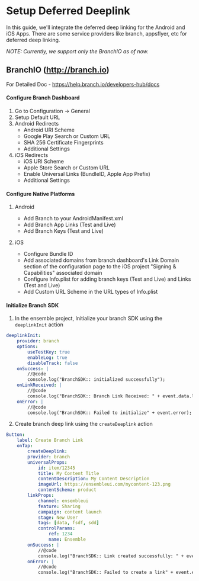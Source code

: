 # Setup Deferred Deeplink
In this guide, we'll integrate the deferred deep linking for the Android and iOS Apps. There are some service providers like branch, appsflyer, etc for deferred deep linking.

*NOTE: Currently, we support only the BranchIO as of now.*

## BranchIO (http://branch.io)
For Detailed Doc - https://help.branch.io/developers-hub/docs

####  Configure Branch Dashboard
1. Go to Configuration -> General
2. Setup Default URL
3. Android Redirects
    - Android URI Scheme
    - Google Play Search or Custom URL
    - SHA 256 Certificate Fingerprints
    - Additional Settings
4. iOS Redirects
    - iOS URI Scheme
    - Apple Store Search or Custom URL
    - Enable Universal Links (BundleID, Apple App Prefix)
    - Additional Settings

#### Configure Native Platforms
1. Android
    - Add Branch to your AndroidManifest.xml
    - Add Branch App Links (Test and Live)
    - Add Branch Keys (Test and Live)

2. iOS
    - Configure Bundle ID
    - Add associated domains from branch dashboard's Link Domain section of the configuration page to the iOS project "Signing & Capabilities" associated domain
    - Configure Info.plist for adding branch keys (Test and Live) and Links (Test and Live)
    - Add Custom URL Scheme in the URL types of Info.plist

#### Initialize Branch SDK
1. In the ensemble project, Initialize your branch SDK using the ```deeplinkInit``` action

```yaml
deeplinkInit:
    provider: branch
    options:
        useTestKey: true
        enableLog: true
        disableTrack: false
    onSuccess: |
        //@code
        console.log("BranchSDK:: initialized successfully");
    onLinkReceived: |
        //@code
        console.log("BranchSDK:: Branch Link Received: " + event.data.link);
    onError: |
        //@code
        console.log("BranchSDK:: Failed to initialize" + event.error);
```

2. Create branch deep link using the ```createDeeplink``` action

```yaml
Button:
    label: Create Branch Link
    onTap:
        createDeeplink:
        provider: branch
        universalProps:
            id: item/12345
            title: My Content Title
            contentDescription: My Content Description
            imageUrl: https://ensembleui.com/mycontent-123.png
            contentSchema: product
        linkProps:
            channel: ensembleui
            feature: Sharing
            campaign: content launch
            stage: New User
            tags: [data, fsdf, sdd]
            controlParams:
                ref: 1234
                name: Ensemble
        onSuccess: |
            //@code
            console.log("BranchSDK:: Link created successfully: " + event.data.result);
        onError: |
            //@code
            console.log("BranchSDK:: Failed to create a link" + event.error);
```